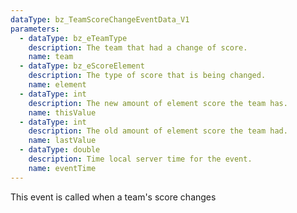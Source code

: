```yaml
---
dataType: bz_TeamScoreChangeEventData_V1
parameters:
  - dataType: bz_eTeamType
    description: The team that had a change of score.
    name: team
  - dataType: bz_eScoreElement
    description: The type of score that is being changed.
    name: element
  - dataType: int
    description: The new amount of element score the team has.
    name: thisValue
  - dataType: int
    description: The old amount of element score the team had.
    name: lastValue
  - dataType: double
    description: Time local server time for the event.
    name: eventTime
---
```


This event is called when a team's score changes
